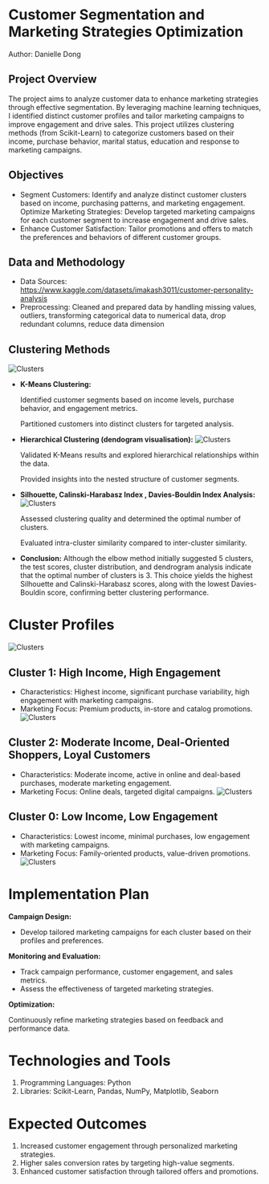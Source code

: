 # **Customer Segmentation and Marketing Strategies Optimization**

Author: Danielle Dong

## **Project Overview**

The project aims to analyze customer data to enhance marketing strategies through effective segmentation. By leveraging machine learning techniques, I identified distinct customer profiles and tailor marketing campaigns to improve engagement and drive sales. This project utilizes clustering methods (from Scikit-Learn) to categorize customers based on their income, purchase behavior, marital status, education and response to marketing campaigns.

## **Objectives**

- Segment Customers: Identify and analyze distinct customer clusters based on income, purchasing patterns, and marketing engagement.
Optimize Marketing Strategies: Develop targeted marketing campaigns for each customer segment to increase engagement and drive sales.
- Enhance Customer Satisfaction: Tailor promotions and offers to match the preferences and behaviors of different customer groups.

## **Data and Methodology** 

- Data Sources: https://www.kaggle.com/datasets/imakash3011/customer-personality-analysis
- Preprocessing: Cleaned and prepared data by handling missing values, outliers, transforming categorical data to numerical data, drop redundant columns, reduce data dimension

## **Clustering Methods** 
![Clusters](3d-plot.png)

- **K-Means Clustering:**

  Identified customer segments based on income levels, purchase behavior, and engagement metrics.

  Partitioned customers into distinct clusters for targeted analysis.


- **Hierarchical Clustering (dendogram visualisation):**
![Clusters](hierachy.png)
  
  Validated K-Means results and explored hierarchical relationships within the data.

  Provided insights into the nested structure of customer segments.

- **Silhouette, Calinski-Harabasz Index , Davies-Bouldin Index Analysis:**
![Clusters](clusters-results.png)

  Assessed clustering quality and determined the optimal number of clusters.

  Evaluated intra-cluster similarity compared to inter-cluster similarity.

* **Conclusion:**
Although the elbow method initially suggested 5 clusters, the test scores, cluster distribution, and dendrogram analysis indicate that the optimal number of clusters is 3. This choice yields the highest Silhouette and Calinski-Harabasz scores, along with the lowest Davies-Bouldin score, confirming better clustering performance. 

# **Cluster Profiles**
![Clusters](clusters_seg.png)


## **Cluster 1: High Income, High Engagement**

- Characteristics: Highest income, significant purchase variability, high engagement with marketing campaigns.
- Marketing Focus: Premium products, in-store and catalog promotions.
![Clusters](c1.png)

## **Cluster 2: Moderate Income, Deal-Oriented Shoppers, Loyal Customers**

- Characteristics: Moderate income, active in online and deal-based purchases, moderate marketing engagement.
- Marketing Focus: Online deals, targeted digital campaigns.
![Clusters](c2.png)

## **Cluster 0: Low Income, Low Engagement**
- Characteristics: Lowest income, minimal purchases, low engagement with marketing campaigns.
- Marketing Focus: Family-oriented products, value-driven promotions.
![Clusters](c0.png)

# **Implementation Plan**

**Campaign Design:**

- Develop tailored marketing campaigns for each cluster based on their profiles and preferences.

**Monitoring and Evaluation:**

- Track campaign performance, customer engagement, and sales metrics.
- Assess the effectiveness of targeted marketing strategies.

**Optimization:**

Continuously refine marketing strategies based on feedback and performance data.

# **Technologies and Tools**
1. Programming Languages: Python
2. Libraries: Scikit-Learn, Pandas, NumPy, Matplotlib, Seaborn

# **Expected Outcomes**
1. Increased customer engagement through personalized marketing strategies.
2. Higher sales conversion rates by targeting high-value segments.
3. Enhanced customer satisfaction through tailored offers and promotions.

